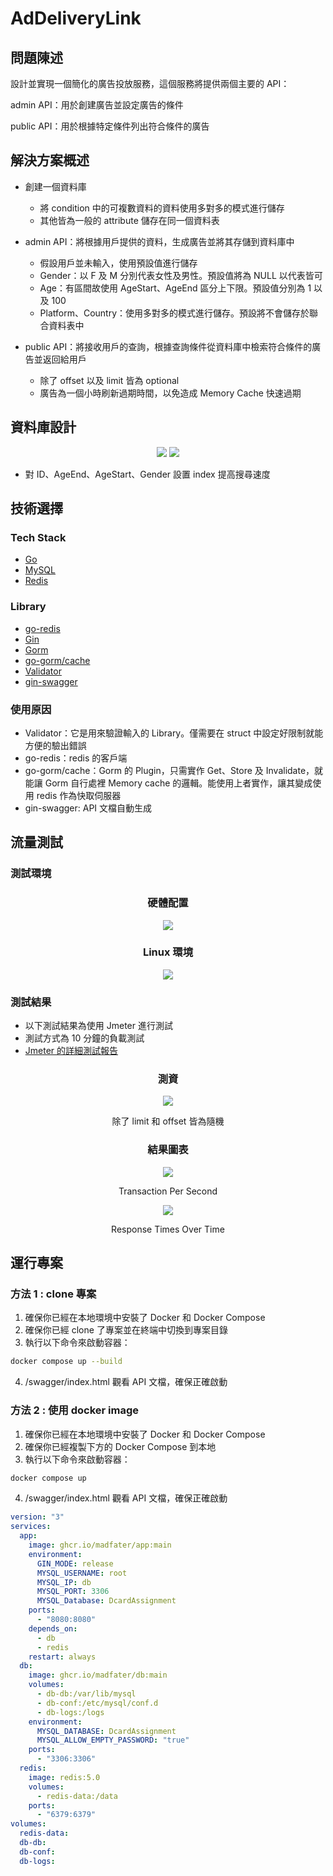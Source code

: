 # AdDeliveryLink

## 問題陳述

設計並實現一個簡化的廣告投放服務，這個服務將提供兩個主要的 API：

admin API：用於創建廣告並設定廣告的條件

public API：用於根據特定條件列出符合條件的廣告

## 解決方案概述

- 創建一個資料庫

  - 將 condition 中的可複數資料的資料使用多對多的模式進行儲存
  - 其他皆為一般的 attribute 儲存在同一個資料表

- admin API：將根據用戶提供的資料，生成廣告並將其存儲到資料庫中

  - 假設用戶並未輸入，使用預設值進行儲存
  - Gender：以 F 及 M 分別代表女性及男性。預設值將為 NULL 以代表皆可
  - Age：有區間故使用 AgeStart、AgeEnd 區分上下限。預設值分別為 1 以及 100
  - Platform、Country：使用多對多的模式進行儲存。預設將不會儲存於聯合資料表中

- public API：將接收用戶的查詢，根據查詢條件從資料庫中檢索符合條件的廣告並返回給用戶
  - 除了 offset 以及 limit 皆為 optional
  - 廣告為一個小時刷新過期時間，以免造成 Memory Cache 快速過期

## 資料庫設計

<div align=center>
	<img src="./img/schema.png">
	<img src="./img/ER_model.png">
</div> 
 
-	對 ID、AgeEnd、AgeStart、Gender 設置 index 提高搜尋速度

## 技術選擇

### Tech Stack

- [Go](https://go.dev)
- [MySQL](https://www.mysql.com/)
- [Redis](https://redis.io)

### Library

- [go-redis](https://github.com/redis/go-redis)
- [Gin](https://github.com/gin-gonic/gin)
- [Gorm](https://gorm.io/)
- [go-gorm/cache](https://github.com/go-gorm/caches)
- [Validator](https://github.com/go-playground/validator)
- [gin-swagger](https://github.com/swaggo/gin-swagger)

### 使用原因

- Validator：它是用來驗證輸入的 Library。僅需要在 struct 中設定好限制就能方便的驗出錯誤
- go-redis：redis 的客戶端
- go-gorm/cache：Gorm 的 Plugin，只需實作 Get、Store 及 Invalidate，就能讓 Gorm 自行處裡 Memory cache 的邏輯。能使用上者實作，讓其變成使用 redis 作為快取伺服器
- gin-swagger: API 文檔自動生成

## 流量測試

### 測試環境

<div align=center>
	<h3>硬體配置</h3>
	<img src="./img/env.png">
	<h3>Linux 環境</h3>
	<img src="./img/linux_env.png">
</div>

### 測試結果

- 以下測試結果為使用 Jmeter 進行測試
- 測試方式為 10 分鐘的負載測試
- [Jmeter 的詳細測試報告](https://madfater.github.io/AdDeliveryLink/jmeter/index.html)

<div align=center>
	<h3>測資</h3>
	<img src="./img/test.png">
	<p>除了 limit 和 offset 皆為隨機</p>
	<h3>結果圖表</h3>
	<img src="./img/TPS.png">
	<p>Transaction Per Second</p>
	<img src="./img/TRT.png">
	<p>Response Times Over Time</p>
</div>

## 運行專案

### 方法 1 : clone 專案

1. 確保你已經在本地環境中安裝了 Docker 和 Docker Compose
2. 確保你已經 clone 了專案並在終端中切換到專案目錄
3. 執行以下命令來啟動容器：

```bash
docker compose up --build
```

4. /swagger/index.html 觀看 API 文檔，確保正確啟動

### 方法 2 : 使用 docker image

1. 確保你已經在本地環境中安裝了 Docker 和 Docker Compose
2. 確保你已經複製下方的 Docker Compose 到本地
3. 執行以下命令來啟動容器：

```bash
docker compose up
```
4. /swagger/index.html 觀看 API 文檔，確保正確啟動

```yml
version: "3"
services:
  app:
    image: ghcr.io/madfater/app:main
    environment:
      GIN_MODE: release
      MYSQL_USERNAME: root
      MYSQL_IP: db
      MYSQL_PORT: 3306
      MYSQL_Database: DcardAssignment
    ports:
      - "8080:8080"
    depends_on:
      - db
      - redis
    restart: always
  db:
    image: ghcr.io/madfater/db:main
    volumes:
      - db-db:/var/lib/mysql
      - db-conf:/etc/mysql/conf.d
      - db-logs:/logs
    environment:
      MYSQL_DATABASE: DcardAssignment
      MYSQL_ALLOW_EMPTY_PASSWORD: "true"
    ports:
      - "3306:3306"
  redis:
    image: redis:5.0
    volumes:
      - redis-data:/data
    ports:
      - "6379:6379"
volumes:
  redis-data:
  db-db:
  db-conf:
  db-logs:
```
